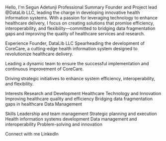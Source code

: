 Hello, I'm Segun Adetunji
Professional Summary
Founder and Project lead @DataLib LLC, 
leading the charge in developing innovative health information systems. 
With a passion for leveraging technology to enhance healthcare delivery, 
I focus on creating solutions that promise efficiency, interoperability, and
flexibility—committed to bridging data fragmentation gaps and 
improving the quality of healthcare services and research.

Experience
Founder, DataLib LLC
Spearheading the development of CoreCare, a cutting-edge 
health information system designed to revolutionize healthcare delivery.

Leading a dynamic team to ensure the successful implementation and continuous improvement of CoreCare.

Driving strategic initiatives to enhance system efficiency, interoperability, and flexibility.

Interests
Research and Development Healthcare Technology and Innovation Improving healthcare 
quality and efficiency Bridging data fragmentation gaps in healthcare Data Management

Skills
Leadership and team management Strategic planning and 
execution Health information systems development Data management 
and interoperability Problem-solving and innovation

Connect with me
LinkedIn
